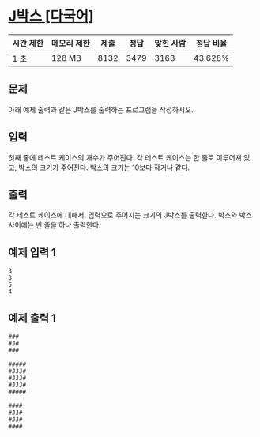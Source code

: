 # [J박스 [다국어]](https://www.acmicpc.net/problem/5354)

| 시간 제한 | 메모리 제한 | 제출 | 정답 | 맞힌 사람 | 정답 비율 |
| --- | --- | --- | --- | --- | --- |
| 1 초 | 128 MB | 8132 | 3479 | 3163 | 43.628% |

## 문제

아래 예제 출력과 같은 J박스를 출력하는 프로그램을 작성하시오.

## 입력

첫째 줄에 테스트 케이스의 개수가 주어진다. 각 테스트 케이스는 한 줄로 이루어져 있고, 박스의 크기가 주어진다. 박스의 크기는 10보다 작거나 같다.

## 출력

각 테스트 케이스에 대해서, 입력으로 주어지는 크기의 J박스를 출력한다. 박스와 박스 사이에는 빈 줄을 하나 출력한다.

## 예제 입력 1

```
3
3
5
4

```

## 예제 출력 1

```
###
#J#
###

#####
#JJJ#
#JJJ#
#JJJ#
#####

####
#JJ#
#JJ#
####
```
